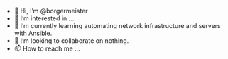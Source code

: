 - 👋 Hi, I’m @borgermeister
- 👀 I’m interested in ...
- 🌱 I’m currently learning automating network infrastructure and servers with Ansible.
- 💞️ I’m looking to collaborate on nothing.
- 📫 How to reach me ...

